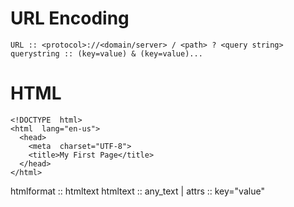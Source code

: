 # URL Encoding
```
URL :: <protocol>://<domain/server> / <path> ? <query string>
querystring :: (key=value) & (key=value)...
```

# HTML

```
<!DOCTYPE  html>
<html  lang="en-us">
  <head>
    <meta  charset="UTF-8">
    <title>My First Page</title>
  </head>
</html>
```
htmlformat :: <tag attrs...> htmltext </tag>
htmltext :: any_text | <htmlformat>
attrs :: key="value"

<!--stackedit_data:
eyJoaXN0b3J5IjpbLTE1NDA5ODc0MDgsLTExNjExNDI3NjgsLT
E5NTgzMjM2NjBdfQ==
-->
